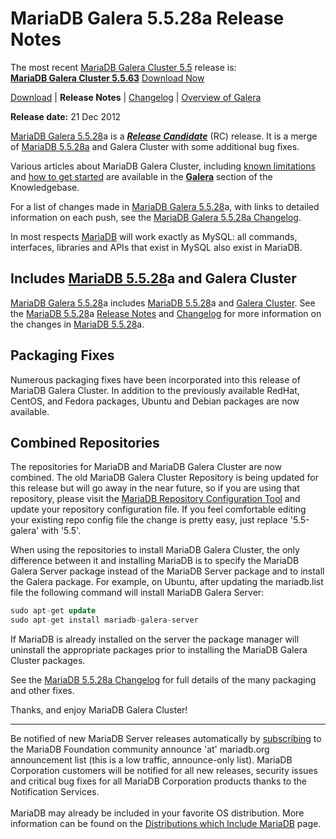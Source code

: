 # MariaDB Galera 5.5.28a Release Notes

The most recent [MariaDB Galera Cluster 5.5](/kb/en/galera/) release is:<br>
<span class="cstm-style lead"><strong>[MariaDB Galera Cluster 5.5.63](/replication/galera-cluster/mariadb-galera-cluster-releases/mariadb-galera-55-release-notes/mariadb-galera-cluster-5563-release-notes/)</strong> [Download<span>&nbsp;</span>Now](https://downloads.mariadb.org/mariadb-galera/5.5)</span>

[Download](http://downloads.mariadb.org/mariadb-galera/5.5.28a) |
<strong>Release Notes</strong> |
[Changelog](/replication/galera-cluster/mariadb-galera-cluster-releases/mariadb-galera-55-changelogs/mariadb-galera-5528a-changelog/) |
[Overview of Galera](/replication/galera-cluster/what-is-mariadb-galera-cluster/)

<strong>Release date:</strong> 21 Dec 2012

[MariaDB Galera 5.5.28](/kb/en/mariadb-galera-cluster-5528-release-notes/)a is a <strong><em>[Release Candidate](/kb/en/release-criteria/)</em></strong> (RC) release. It is
a merge of [MariaDB 5.5.28a](/kb/en/what-is-mariadb-55/) and Galera Cluster with some
additional bug fixes.

Various articles about MariaDB Galera Cluster, including
[known limitations](/replication/galera-cluster/mariadb-galera-cluster-known-limitations/) and
[how to get started](/replication/galera-cluster/getting-started-with-mariadb-galera-cluster/) are
available in the <strong>[Galera](/kb/en/galera/)</strong> section of the Knowledgebase.

For a list of changes made in [MariaDB Galera 5.5.28](/kb/en/mariadb-galera-cluster-5528-release-notes/)a, with links to detailed
information on each push, see the
[MariaDB Galera 5.5.28a Changelog](/replication/galera-cluster/mariadb-galera-cluster-releases/mariadb-galera-55-changelogs/mariadb-galera-5528a-changelog/).

In most respects [MariaDB](/replication/optimization-and-tuning/query-optimizations/guiduuid-performance/mariadb/) will work exactly as MySQL: all commands,
interfaces, libraries and APIs that exist in MySQL also exist in MariaDB.

## Includes [MariaDB 5.5.28](/kb/en/mariadb-5528-release-notes/)a and Galera Cluster

[MariaDB Galera 5.5.28](/kb/en/mariadb-galera-cluster-5528-release-notes/)a includes [MariaDB 5.5.28](/kb/en/mariadb-5528-release-notes/)a and
[Galera Cluster](http://codership.com/content/using-galera-cluster). See the
[MariaDB 5.5.28](/kb/en/mariadb-5528-release-notes/)a [Release Notes](/kb/en/mariadb-5528a-release-notes/) and
[Changelog](/kb/en/mariadb-5528a-changelog/) for more information on the changes in
[MariaDB 5.5.28](/kb/en/mariadb-5528-release-notes/)a.

## Packaging Fixes

Numerous packaging fixes have been incorporated into this release of MariaDB
Galera Cluster. In addition to the previously available RedHat, CentOS, and
Fedora packages, Ubuntu and Debian packages are now available.

## Combined Repositories

The repositories for MariaDB and MariaDB Galera Cluster are now combined. The
old MariaDB Galera Cluster Repository is being updated for this release but
will go away in the near future, so if you are using that repository, please
visit the
[MariaDB Repository Configuration Tool](https://downloads.mariadb.org/mariadb/repositories/)
and update your repository configuration file. If you feel comfortable editing
your existing repo config file the change is pretty easy, just replace
'5.5-galera' with '5.5'.

When using the repositories to install MariaDB Galera Cluster, the only
difference between it and installing MariaDB is to specify the MariaDB Galera
Server package instead of the MariaDB Server package and to install the Galera
package. For example, on Ubuntu, after updating the mariadb.list file the
following command will install MariaDB Galera Server:

```sql
sudo apt-get update
sudo apt-get install mariadb-galera-server
```

If MariaDB is already installed on the server the package manager will
uninstall the appropriate packages prior to installing the MariaDB Galera
Cluster packages.

See the [MariaDB 5.5.28a Changelog](/kb/en/mariadb-5528a-changelog/) for full details
of the many packaging and other fixes.

Thanks, and enjoy MariaDB Galera Cluster!

---

Be notified of new MariaDB Server releases automatically by [subscribing](https://lists.askmonty.org/cgi-bin/mailman/listinfo/announce) to the MariaDB Foundation community announce 'at' mariadb.org announcement list (this is a low traffic, announce-only list). MariaDB Corporation customers will be notified for all new releases, security issues and critical bug fixes for all MariaDB Corporation products thanks to the Notification Services.
<br><br>
MariaDB may already be included in your favorite OS distribution. More
information can be found on the
[Distributions which Include MariaDB](/mariadb-administration/getting-installing-and-upgrading-mariadb/binary-packages/distributions-which-include-mariadb/)
page.